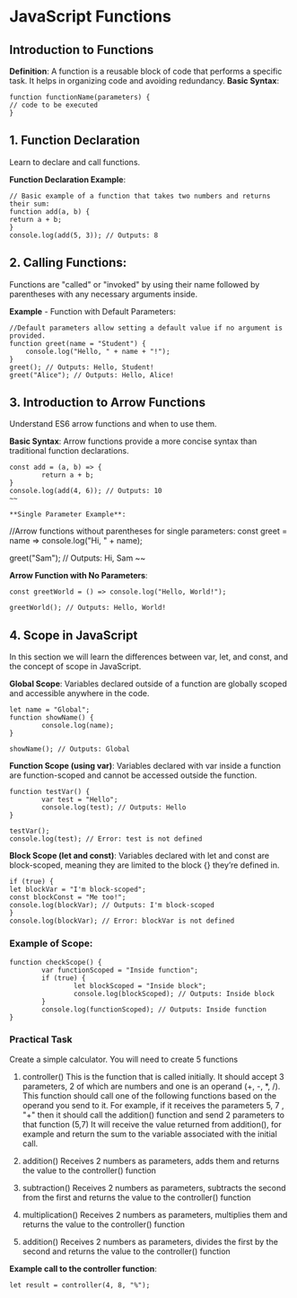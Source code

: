 # JavaScript Functions
## Introduction to Functions
**Definition**: A function is a reusable block of code that performs a specific task. It
helps in organizing code and avoiding redundancy.
**Basic Syntax**:
~~~
function functionName(parameters) {
// code to be executed
}
~~~

## 1. Function Declaration
Learn to declare and call functions.

**Function Declaration Example**:
~~~
// Basic example of a function that takes two numbers and returns their sum:
function add(a, b) {
return a + b;
}
console.log(add(5, 3)); // Outputs: 8
~~~

## 2. Calling Functions:
Functions are "called" or "invoked" by using their name followed by parentheses with any necessary arguments inside.

**Example** - Function with Default Parameters:
~~~
//Default parameters allow setting a default value if no argument is provided.
function greet(name = "Student") {
    console.log("Hello, " + name + "!");
}
greet(); // Outputs: Hello, Student!
greet("Alice"); // Outputs: Hello, Alice!
~~~

## 3. Introduction to Arrow Functions
Understand ES6 arrow functions and when to use them.

**Basic Syntax**:
Arrow functions provide a more concise syntax than traditional function declarations.
~~~
const add = (a, b) => {
        return a + b;
}
console.log(add(4, 6)); // Outputs: 10
~~

**Single Parameter Example**:
~~~
//Arrow functions without parentheses for single parameters:
const greet = name => console.log("Hi, " + name);

greet("Sam"); // Outputs: Hi, Sam
~~

**Arrow Function with No Parameters**:
~~~
const greetWorld = () => console.log("Hello, World!");

greetWorld(); // Outputs: Hello, World!
~~~

## 4. Scope in JavaScript
In this section we will learn the differences between var, let, and const, and the concept of scope in JavaScript.

**Global Scope**:
Variables declared outside of a function are globally scoped and accessible anywhere in the code.

~~~
let name = "Global";
function showName() {
        console.log(name);
}

showName(); // Outputs: Global
~~~

**Function Scope (using var)**:
Variables declared with var inside a function are function-scoped and cannot be accessed outside the function.

~~~
function testVar() {
        var test = "Hello";
        console.log(test); // Outputs: Hello
}

testVar();
console.log(test); // Error: test is not defined
~~~

**Block Scope (let and const)**:
Variables declared with let and const are block-scoped, meaning they are limited to the block {} they’re defined in.

~~~
if (true) {
let blockVar = "I'm block-scoped";
const blockConst = "Me too!";
console.log(blockVar); // Outputs: I'm block-scoped
}
console.log(blockVar); // Error: blockVar is not defined
~~~

### Example of Scope:
~~~
function checkScope() {
        var functionScoped = "Inside function";
        if (true) {
                let blockScoped = "Inside block";
                console.log(blockScoped); // Outputs: Inside block
        }
        console.log(functionScoped); // Outputs: Inside function
}
~~~

### Practical Task
Create a simple calculator. You will need to create 5 functions
1. controller() 
This is the function that is called initially. It should accept 3 parameters, 2 of which are numbers and one is an operand (+, -, *, /). 
This function should call one of the following functions based on the operand you send to it. For example, if it receives the parameters 5, 7 , "+" then it should call the addition() function and send 2 parameters to that function (5,7)
It will receive the value returned from addition(), for example and return the sum to the variable associated with the initial call.

2. addition() 
Receives 2 numbers as parameters, adds them and returns the value to the controller() function

3. subtraction() 
Receives 2 numbers as parameters, subtracts the second from the first and returns the value to the controller() function

2. multiplication() 
Receives 2 numbers as parameters, multiplies them and returns the value to the controller() function

2. addition() 
Receives 2 numbers as parameters, divides the first by the second and returns the value to the controller() function

**Example call to the controller function**:
~~~
let result = controller(4, 8, "%");
~~~
